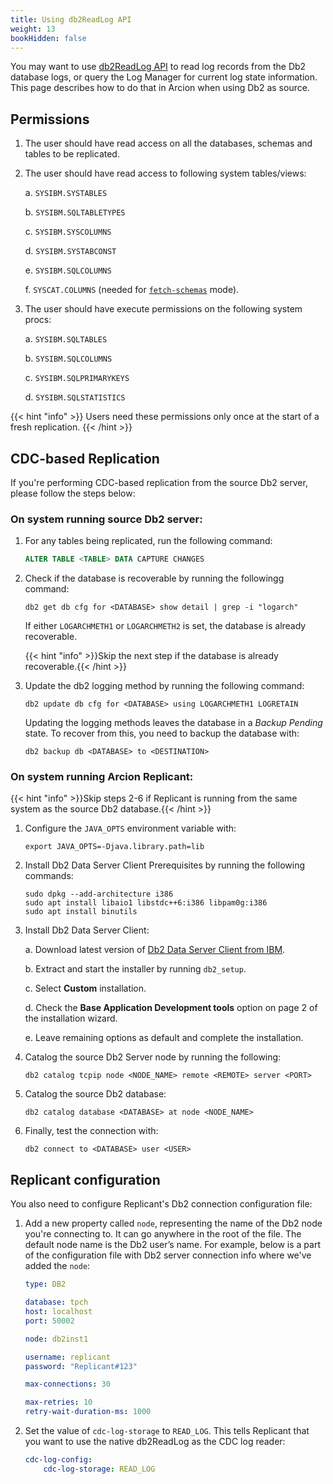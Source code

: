 ```yaml
---
title: Using db2ReadLog API
weight: 13
bookHidden: false
---
```


You may want to use [db2ReadLog API](https://www.ibm.com/docs/en/db2/11.1?topic=apis-db2readlog-read-log-records) to read log records from the Db2 database logs, or query the Log Manager for current log state information. This page describes how to do that in Arcion when using Db2 as source.

## Permissions

1. The user should have read access on all the databases, schemas and tables to be replicated.

2. The user should have read access to following system tables/views:

    a. `SYSIBM.SYSTABLES`

    b. `SYSIBM.SQLTABLETYPES`

    c. `SYSIBM.SYSCOLUMNS`

    d. `SYSIBM.SYSTABCONST`

    e. `SYSIBM.SQLCOLUMNS`
    
    f. `SYSCAT.COLUMNS` (needed for [`fetch-schemas`](/docs/running-replicant/#fetch-schemas) mode).

3. The user should have execute permissions on the following system procs:

    a. `SYSIBM.SQLTABLES`

    b. `SYSIBM.SQLCOLUMNS`

    c. `SYSIBM.SQLPRIMARYKEYS`

    d. `SYSIBM.SQLSTATISTICS`

{{< hint "info" >}}
Users need these permissions only once at the start of a fresh replication.
{{< /hint >}}

## CDC-based Replication

If you're performing CDC-based replication from the source Db2 server, please follow the steps below:

### On system running source Db2 server:

1. For any tables being replicated, run the following command:

    ```SQL
    ALTER TABLE <TABLE> DATA CAPTURE CHANGES
    ```

2. Check if the database is recoverable by running the followingg command:

    ```shell
    db2 get db cfg for <DATABASE> show detail | grep -i "logarch"
    ```
    If either `LOGARCHMETH1` or `LOGARCHMETH2` is set, the database is already recoverable.

    {{< hint "info" >}}Skip the next step if the database is already recoverable.{{< /hint >}}

3. Update the db2 logging method by running the following command:

    ```shell
    db2 update db cfg for <DATABASE> using LOGARCHMETH1 LOGRETAIN
    ```
    Updating the logging methods leaves the database in a *Backup Pending* state. To recover from this, you need to backup the database with:
    ```shell
    db2 backup db <DATABASE> to <DESTINATION>
    ```
### On system running Arcion Replicant:

{{< hint "info" >}}Skip steps 2-6 if Replicant is running from the same system as the source Db2 database.{{< /hint >}}

1. Configure the `JAVA_OPTS` environment variable with:
    ```shell
    export JAVA_OPTS=-Djava.library.path=lib
    ```

2. Install Db2 Data Server Client Prerequisites by running the following commands:

    ```shell
    sudo dpkg --add-architecture i386
    sudo apt install libaio1 libstdc++6:i386 libpam0g:i386
    sudo apt install binutils
    ```
3. Install Db2 Data Server Client:

    a. Download latest version of [Db2 Data Server Client from IBM](https://www.ibm.com/support/pages/download-initial-version-115-clients-and-drivers).

    b. Extract and start the installer by running `db2_setup`.

    c. Select **Custom** installation.

    d. Check the **Base Application Development tools** option on page 2 of the installation wizard.
    
    e. Leave remaining options as default and complete the installation.

4. Catalog the source Db2 Server node by running the following:

    ```shell
    db2 catalog tcpip node <NODE_NAME> remote <REMOTE> server <PORT>
    ```

5. Catalog the source Db2 database:

    ```shell
    db2 catalog database <DATABASE> at node <NODE_NAME>
    ```

6. Finally, test the connection with:

    ```shell
    db2 connect to <DATABASE> user <USER>
    ```

## Replicant configuration

You also need to configure Replicant's Db2 connection configuration file:

1. Add a new property called `node`, representing the name of the Db2 node you're connecting to. It can go anywhere in the root of the file. The default node name is the Db2 user’s name. For example, below is a part of the configuration file with Db2 server connection info where we've added the `node`:

    ```yaml
    type: DB2

    database: tpch
    host: localhost
    port: 50002

    node: db2inst1

    username: replicant
    password: "Replicant#123"

    max-connections: 30

    max-retries: 10
    retry-wait-duration-ms: 1000
    ```

2. Set the value of `cdc-log-storage` to `READ_LOG`. This tells Replicant that you want to use the native db2ReadLog as the CDC log reader:

    ```yaml
    cdc-log-config:
        cdc-log-storage: READ_LOG
    ```



